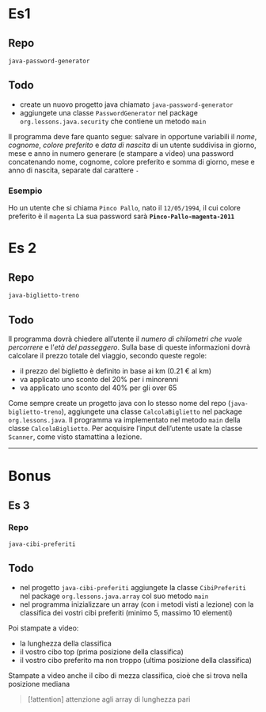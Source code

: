 # Es1
## Repo
`java-password-generator`

## Todo
- create un nuovo progetto java chiamato `java-password-generator`
- aggiungete una classe `PasswordGenerator` nel package `org.lessons.java.security` che contiene un metodo `main`

Il programma deve fare quanto segue:
salvare in opportune variabili il *nome*, *cognome*, *colore preferito* e *data di nascita* di un utente suddivisa in giorno, mese e anno in numero
generare (e stampare a video) una password  concatenando nome, cognome, colore preferito e somma di giorno, mese e anno di nascita, separate dal carattere `-`

### Esempio
Ho un utente che si chiama `Pinco Pallo`, nato il `12/05/1994`, il cui colore preferito è il `magenta`
La sua password sarà **`Pinco-Pallo-magenta-2011`**

# Es 2
## Repo
`java-biglietto-treno`
 
## Todo
Il programma dovrà chiedere all’utente il *numero di chilometri che vuole percorrere* e l’*età del passeggero*. Sulla base di queste informazioni dovrà calcolare il prezzo totale del viaggio, secondo queste regole:
- il prezzo del biglietto è definito in base ai km (0.21 € al km)
- va applicato uno sconto del 20% per i minorenni
- va applicato uno sconto del 40% per gli over 65

Come sempre create un progetto java con lo stesso nome del repo (`java-biglietto-treno`), aggiungete  una classe `CalcolaBiglietto` nel package `org.lessons.java`. 
Il programma va implementato nel metodo `main` della classe `CalcolaBiglietto`.
Per acquisire l’input dell’utente usate la classe `Scanner`, come visto stamattina a lezione.

---

# Bonus

## Es 3
### Repo
`java-cibi-preferiti`

## Todo
- nel progetto `java-cibi-preferiti` aggiungete la classe `CibiPreferiti` nel package `org.lessons.java.array` col suo metodo `main`
- nel programma inizializzare un array (con i metodi visti a lezione) con la classifica dei vostri cibi preferiti (minimo 5, massimo 10 elementi)

Poi stampate a video:
- la lunghezza della classifica
- il vostro cibo top (prima posizione della classifica)
- il vostro cibo preferito ma non troppo (ultima posizione della classifica)

Stampate a video anche il cibo di mezza classifica, cioè che si trova nella posizione mediana
> [!attention] attenzione agli array di lunghezza pari